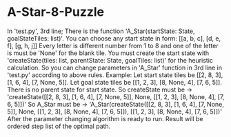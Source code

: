 # A-Star-8-Puzzle
In 'test.py', 3rd line; There is the function 'A_Star(startState: State, goalStateTiles: list)'.
You can choose any start state in form: [[a, b, c], [d, e, f], [g, h, j]]
Every letter is different number from 1 to 8 and one of the letter is must be 'None' for the blank tile.
You must create the start state with 'createState(tiles: list, parentState: State, goalTiles: list)' for the heuristic calculation.
So you can change parameters in 'A_Star' function in 3rd line in 'test.py' according to above rules.
Example:
  Let start state tiles be [[2, 8, 3], [1, 6, 4], [7, None, 5]].
  Let goal state tiles be [[1, 2, 3], [8, None, 4], [7, 6, 5]].
  There is no parent state for start state.
  So createState must be -> 'createState([[2, 8, 3], [1, 6, 4], [7, None, 5]], None, [[1, 2, 3], [8, None, 4], [7, 6, 5]])'
  So A_Star must be -> 'A_Star(createState([[2, 8, 3], [1, 6, 4], [7, None, 5]], None, [[1, 2, 3], [8, None, 4], [7, 6, 5]]), [[1, 2, 3], [8, None, 4], [7, 6, 5]])'
  After the parameter changing algorithm is ready to run.
  Result will be ordered step list of the optimal path.
